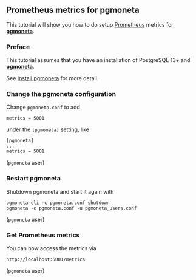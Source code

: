 ## Prometheus metrics for pgmoneta

This tutorial will show you how to do setup [Prometheus](https://prometheus.io/) metrics for [**pgmoneta**](https://github.com/pgmoneta/pgmoneta).

### Preface

This tutorial assumes that you have an installation of PostgreSQL 13+ and [**pgmoneta**](https://github.com/pgmoneta/pgmoneta).

See [Install pgmoneta](https://github.com/pgmoneta/pgmoneta/blob/main/doc/tutorial/01_install.md)
for more detail.

### Change the pgmoneta configuration

Change `pgmoneta.conf` to add

```
metrics = 5001
```

under the `[pgmoneta]` setting, like

```
[pgmoneta]
...
metrics = 5001
```

(`pgmoneta` user)

### Restart pgmoneta

Shutdown pgmoneta and start it again with

```
pgmoneta-cli -c pgmoneta.conf shutdown
pgmoneta -c pgmoneta.conf -u pgmoneta_users.conf
```

(`pgmoneta` user)

### Get Prometheus metrics

You can now access the metrics via

```
http://localhost:5001/metrics
```

(`pgmoneta` user)
